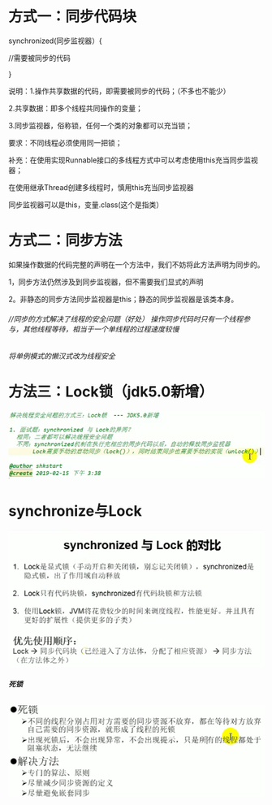 # 方式一：同步代码块

synchronized(同步监视器）{

//需要被同步的代码

}

说明：1.操作共享数据的代码，即需要被同步的代码；（不多也不能少）

2.共享数据：即多个线程共同操作的变量；

3.同步监视器，俗称锁，任何一个类的对象都可以充当锁；

要求：不同线程必须使用同一把锁；

补充：在使用实现Runnable接口的多线程方式中可以考虑使用this充当同步监视器；

  在使用继承Thread创建多线程时，慎用this充当同步监视器

同步监视器可以是this，变量.class(这个是指类）

# 方式二：同步方法

如果操作数据的代码完整的声明在一个方法中，我们不妨将此方法声明为同步的。

1，同步方法仍然涉及到同步监视器，但不需要我们显式的声明

2。非静态的同步方法同步监视器是this；静态的同步监视器是该类本身。

###### //同步的方式解决了线程的安全问题（好处）       											操作同步代码时只有一个线程参与，其他线程等待，相当于一个单线程的过程速度较慢

###### 将单例模式的懒汉式改为线程安全

# 方法三：Lock锁（jdk5.0新增）

![](images/WEBRESOURCE397c9822a7851bd055490121de1f8335截图.png)

# synchronize与Lock

![](images/WEBRESOURCE2d92c420560d27f27408e803fbfbeb00截图.png)

###### **死锁**

![](images/WEBRESOURCE447088c58e05a42734638fa7fc86ba2b截图.png)